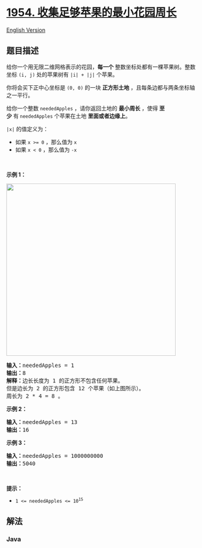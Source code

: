 # [1954. 收集足够苹果的最小花园周长](https://leetcode.cn/problems/minimum-garden-perimeter-to-collect-enough-apples)

[English Version](/solution/1900-1999/1954.Minimum%20Garden%20Perimeter%20to%20Collect%20Enough%20Apples/README_EN.md)

## 题目描述

<!-- 这里写题目描述 -->

<p>给你一个用无限二维网格表示的花园，<strong>每一个</strong>&nbsp;整数坐标处都有一棵苹果树。整数坐标&nbsp;<code>(i, j)</code>&nbsp;处的苹果树有 <code>|i| + |j|</code>&nbsp;个苹果。</p>

<p>你将会买下正中心坐标是 <code>(0, 0)</code>&nbsp;的一块 <strong>正方形土地</strong>&nbsp;，且每条边都与两条坐标轴之一平行。</p>

<p>给你一个整数&nbsp;<code>neededApples</code>&nbsp;，请你返回土地的&nbsp;<strong>最小周长</strong>&nbsp;，使得&nbsp;<strong>至少</strong>&nbsp;有<strong>&nbsp;</strong><code>neededApples</code>&nbsp;个苹果在土地&nbsp;<strong>里面或者边缘上</strong>。</p>

<p><code>|x|</code>&nbsp;的值定义为：</p>

<ul>
	<li>如果&nbsp;<code>x &gt;= 0</code>&nbsp;，那么值为&nbsp;<code>x</code></li>
	<li>如果&nbsp;<code>x &lt;&nbsp;0</code>&nbsp;，那么值为&nbsp;<code>-x</code></li>
</ul>

<p>&nbsp;</p>

<p><strong>示例 1：</strong></p>
<img alt="" src="https://fastly.jsdelivr.net/gh/doocs/leetcode@main/solution/1900-1999/1954.Minimum%20Garden%20Perimeter%20to%20Collect%20Enough%20Apples/images/1627790803-qcBKFw-image.png" style="width: 442px; height: 449px;" />
<pre>
<b>输入：</b>neededApples = 1
<b>输出：</b>8
<b>解释：</b>边长长度为 1 的正方形不包含任何苹果。
但是边长为 2 的正方形包含 12 个苹果（如上图所示）。
周长为 2 * 4 = 8 。
</pre>

<p><strong>示例 2：</strong></p>

<pre>
<b>输入：</b>neededApples = 13
<b>输出：</b>16
</pre>

<p><strong>示例 3：</strong></p>

<pre>
<b>输入：</b>neededApples = 1000000000
<b>输出：</b>5040
</pre>

<p>&nbsp;</p>

<p><strong>提示：</strong></p>

<ul>
	<li><code>1 &lt;= neededApples &lt;= 10<sup>15</sup></code></li>
</ul>

## 解法

### **Java**

```java

```
